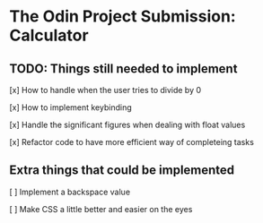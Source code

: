 # The Odin Project Submission: Calculator

## TODO: Things still needed to implement
[x] How to handle when the user tries to divide by 0

[x] How to implement keybinding

[x] Handle the significant figures  when dealing with float values

[x] Refactor code to have more efficient way of completeing tasks

## Extra things that could be implemented
[ ] Implement a backspace value

[ ] Make CSS a little better and easier on the eyes
